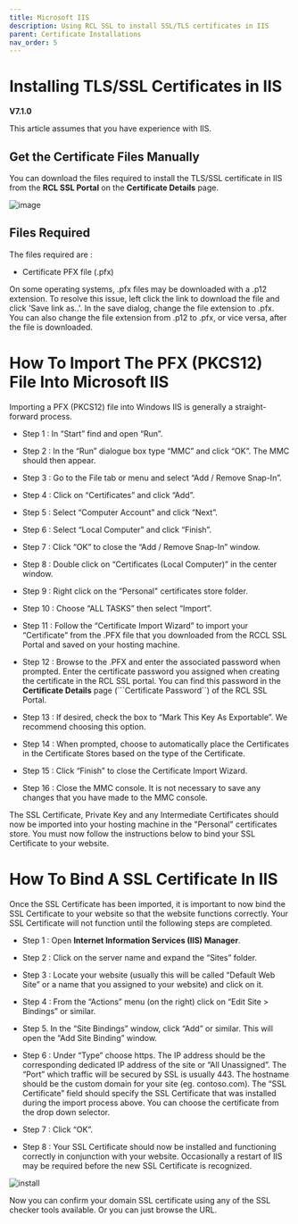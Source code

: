 ```yaml
---
title: Microsoft IIS
description: Using RCL SSL to install SSL/TLS certificates in IIS
parent: Certificate Installations
nav_order: 5
---
```


# Installing TLS/SSL Certificates in IIS
**V7.1.0**

This article assumes that you have experience with IIS.

## Get the Certificate Files Manually

You can download the files required to install the TLS/SSL certificate in IIS from the **RCL SSL Portal** on the **Certificate Details** page.

![image](../images/certificate_installations/installation_files_pfx.png)

## Files Required

The files required are :

- Certificate PFX file (.pfx)

On some operating systems, .pfx files may be downloaded with a .p12 extension. To resolve this issue, left click the link to download the file and click 'Save link as..'. In the save dialog, change the file extension to .pfx. You can also change the file extension from .p12 to .pfx, or vice versa, after the file is downloaded.

# How To Import The PFX (PKCS12) File Into Microsoft IIS

Importing a PFX (PKCS12) file into Windows IIS is generally a straight-forward process.

- Step 1 : In “Start” find and open “Run”.

- Step 2 : In the “Run” dialogue box type “MMC” and click “OK”. The MMC should then appear.

- Step 3 : Go to the File tab or menu and select “Add / Remove Snap-In”.

- Step 4 : Click on “Certificates” and click “Add”.

- Step 5 : Select “Computer Account” and click “Next”.

- Step 6 : Select “Local Computer” and click “Finish”.

- Step 7 : Click “OK” to close the “Add / Remove Snap-In” window.

- Step 8 : Double click on “Certificates (Local Computer)” in the center window.

- Step 9 : Right click on the “Personal" certificates store folder.

- Step 10 : Choose “ALL TASKS” then select “Import”.

- Step 11 : Follow the “Certificate Import Wizard” to import your “Certificate” from the .PFX file that you downloaded from the RCCL SSL Portal and  saved on your hosting machine.

- Step 12 : Browse to the .PFX and enter the associated password when prompted. Enter the certificate password you assigned when creating the certificate in the RCL SSL portal. You can find this password in the **Certificate Details** page (```Certificate Password``) of the RCL SSL Portal.

- Step 13 : If desired, check the box to “Mark This Key As Exportable”. We recommend choosing this option.

- Step 14 : When prompted, choose to automatically place the Certificates in the Certificate Stores based on the type of the Certificate.

- Step 15 : Click “Finish” to close the Certificate Import Wizard.

- Step 16 : Close the MMC console. It is not necessary to save any changes that you have made to the MMC console.

The SSL Certificate, Private Key and any Intermediate Certificates should now be imported into your hosting machine in the "Personal" certificates store. You must now follow the instructions below to bind your SSL Certificate to your website.

# How To Bind A SSL Certificate In IIS

Once the SSL Certificate has been imported, it is important to now bind the SSL Certificate to your website so that the website functions correctly. Your SSL Certificate will not function until the following steps are completed.

- Step 1 : Open **Internet Information Services (IIS) Manager**.

- Step 2 : Click on the server name and expand the “Sites” folder.

- Step 3 : Locate your website (usually this will be called “Default Web Site” or a name that you assigned to your website) and click on it.

- Step 4 : From the “Actions” menu (on the right) click on “Edit Site > Bindings” or similar.



- Step 5. In the “Site Bindings” window, click “Add” or similar. This will open the “Add Site Binding” window.

- Step 6 : Under “Type” choose https. The IP address should be the corresponding dedicated IP address of the site or “All Unassigned”. The “Port” which traffic will be secured by SSL is usually 443. The hostname should be the custom domain for your site (eg. contoso.com). The “SSL Certificate” field should specify the SSL Certificate that was installed during the import process above. You can choose the certificate from the drop down selector.

- Step 7 : Click “OK”.

- Step 8 : Your SSL Certificate should now be installed and functioning correctly in conjunction with your website. Occasionally a restart of IIS may be required before the new SSL Certificate is recognized.

![install](../images/certbot/iis.PNG)

Now you can confirm your domain SSL certificate using any of the SSL checker tools available. Or you can just browse the URL.

